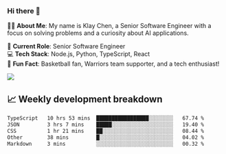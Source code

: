 ### Hi there 👋

👨‍💻 **About Me**: My name is Klay Chen, a Senior Software Engineer with a focus on solving problems and a curiosity about AI applications.

💼 **Current Role**: Senior Software Engineer  
💻 **Tech Stack**: Node.js, Python, TypeScript, React  
🏀 **Fun Fact**: Basketball fan, Warriors team supporter, and a tech enthusiast!

<img align="center" src="https://github-readme-stats.vercel.app/api?username=nameczz&show_icons=true&hide_title=true&theme=dracula" />

## 📈 Weekly development breakdown

<!--START_SECTION:waka-->

```txt
TypeScript   10 hrs 53 mins  █████████████████░░░░░░░░   67.74 %
JSON         3 hrs 7 mins    █████░░░░░░░░░░░░░░░░░░░░   19.40 %
CSS          1 hr 21 mins    ██░░░░░░░░░░░░░░░░░░░░░░░   08.44 %
Other        38 mins         █░░░░░░░░░░░░░░░░░░░░░░░░   04.02 %
Markdown     3 mins          ░░░░░░░░░░░░░░░░░░░░░░░░░   00.32 %
```

<!--END_SECTION:waka-->
